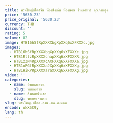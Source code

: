 ```yaml
---
title: พรมใหญ่สไตล์จีน ห้องนั่งเล่น ห้องนอน ร้านอาหาร คุณภาพสูง
price: '5630.23'
price_original: '5630.23'
currency: THB
discount: ''
rating: 5
volume: 82
image: HTB16hSfRpXXXXbgXpXXq6xXFXXXc.jpg
images:
  - HTB16hSfRpXXXXbgXpXXq6xXFXXXc.jpg
  - HTB1RtlzRpXXXXcnapXXq6xXFXXXR.jpg
  - HTB1z3N4RpXXXXcAXFXXq6xXFXXXa.jpg
  - HTB1oPGfRpXXXXaJXpXXq6xXFXXXg.jpg
  - HTB1HiRPRpXXXXaraXXXq6xXFXXXg.jpg
video: ''
categories:
  - name: บ้านและสวน
    slug: านและสวน
  - name: สิ่งทอหน้าแรก
    slug: งทอหน-าแรก
slug: พรมใหญ-สไตล-องน-งเล-องนอน
encode: okX5C9y
lang: th
---
```

  